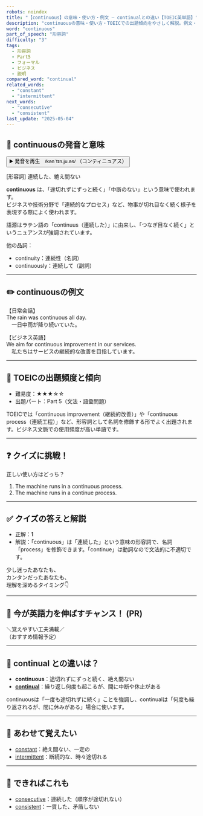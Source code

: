 ```yaml
---
robots: noindex
title: "【continuous】の意味・使い方・例文 ― continualとの違い【TOEIC英単語】"
description: "continuousの意味・使い方・TOEICでの出題傾向をやさしく解説。例文・クイズ付きでcontinualとの違いもわかりやすく学べます。"
word: "continuous"
part_of_speech: "形容詞"
difficulty: "3"
tags:
  - 形容詞
  - Part5
  - フォーマル
  - ビジネス
  - 説明
compared_word: "continual"
related_words:
  - "constant"
  - "intermittent"
next_words:
  - "consecutive"
  - "consistent"
last_update: "2025-05-04"
---
```


## 🔰 continuousの発音と意味

<button class="play-audio" onclick="playTTS('continuous')">
  <span class="play-audio-main">
    ▶️ 発音を再生　/kənˈtɪn.ju.əs/
  </span>
  <span class="play-audio-sub">
    （コンティニュアス）
  </span>
</button>

[形容詞] 連続した、絶え間ない

**continuous** は、「途切れずにずっと続く」「中断のない」という意味で使われます。  
ビジネスや技術分野で「連続的なプロセス」など、物事が切れ目なく続く様子を表現する際によく使われます。

語源はラテン語の「continuus（連続した）」に由来し、「つなぎ目なく続く」というニュアンスが強調されています。

他の品詞：  
- continuity：連続性（名詞）
- continuously：連続して（副詞）

---

## ✏️ continuousの例文

【日常会話】  
The rain was continuous all day.  
　一日中雨が降り続いていた。

【ビジネス英語】  
We aim for continuous improvement in our services.  
　私たちはサービスの継続的な改善を目指しています。

---

## 🎯 TOEICの出題頻度と傾向

- 難易度：★★★☆☆
- 出題パート：Part 5（文法・語彙問題）

TOEICでは「continuous improvement（継続的改善）」や「continuous process（連続工程）」など、形容詞として名詞を修飾する形でよく出題されます。ビジネス文脈での使用頻度が高い単語です。

---

## ❓ クイズに挑戦！

正しい使い方はどっち？

1. The machine runs in a continuous process.  
2. The machine runs in a continue process.

---

## ✅ クイズの答えと解説

- 正解：**1**
- 解説：「continuous」は「連続した」という意味の形容詞で、名詞「process」を修飾できます。「continue」は動詞なので文法的に不適切です。

少し迷ったあなたも、  
カンタンだったあなたも、  
理解を深めるタイミング👇️

---

## 🚀 今が英語力を伸ばすチャンス！ (PR)

<div class="info-center">
＼覚えやすい工夫満載／<br>  
（おすすめ情報予定）
</div>

---

## 🤔  continual との違いは？

- **continuous**：途切れずにずっと続く、絶え間ない
- **[continual](/continual)**：繰り返し何度も起こるが、間に中断や休止がある

continuousは「一度も途切れずに続く」ことを強調し、continualは「何度も繰り返されるが、間に休みがある」場合に使います。

---

## 🧩 あわせて覚えたい

- [constant](/constant)：絶え間ない、一定の
- [intermittent](/intermittent)：断続的な、時々途切れる

---

## 📖 できればこれも

- [consecutive](/consecutive)：連続した（順序が途切れない）
- [consistent](/consistent)：一貫した、矛盾しない

<!-- cvid: aid07_bid29 -->
